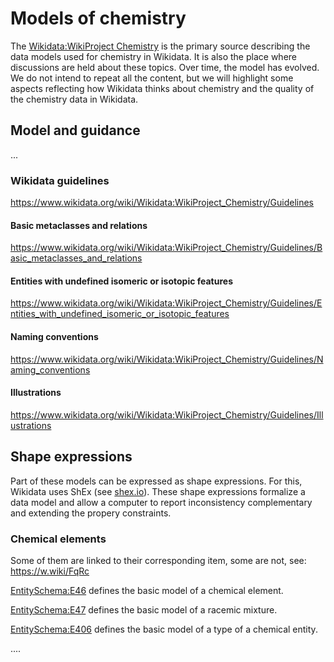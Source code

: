 # Models of chemistry

The [Wikidata:WikiProject Chemistry](https://www.wikidata.org/wiki/Wikidata:WikiProject_Chemistry) is the primary
source describing the data models used for chemistry in Wikidata. It is also the place where discussions are held
about these topics. Over time, the model has evolved. We do not intend to repeat all the content, but we will
highlight some aspects reflecting how Wikidata thinks about chemistry and the quality of the chemistry data
in Wikidata.

## Model and guidance

...

### Wikidata guidelines

<https://www.wikidata.org/wiki/Wikidata:WikiProject_Chemistry/Guidelines>


#### Basic metaclasses and relations

<https://www.wikidata.org/wiki/Wikidata:WikiProject_Chemistry/Guidelines/Basic_metaclasses_and_relations>

#### Entities with undefined isomeric or isotopic features

<https://www.wikidata.org/wiki/Wikidata:WikiProject_Chemistry/Guidelines/Entities_with_undefined_isomeric_or_isotopic_features>

#### Naming conventions

<https://www.wikidata.org/wiki/Wikidata:WikiProject_Chemistry/Guidelines/Naming_conventions>

#### Illustrations

<https://www.wikidata.org/wiki/Wikidata:WikiProject_Chemistry/Guidelines/Illustrations>

## Shape expressions

Part of these models can be expressed as <topic>shape expressions</topic>. For this, Wikidata uses ShEx (see [shex.io](https://shex.io/)).
These shape expressions formalize a data model and allow a computer to report inconsistency complementary
and extending the propery constraints.

### Chemical elements

<!-- TODO SPARQL instead of link -->
Some of them are linked to their corresponding item, some are not, see: <https://w.wiki/FqRc>


[EntitySchema:E46](https://www.wikidata.org/wiki/EntitySchema:E46) defines the basic model of a <topic>chemical element</topic>.

[EntitySchema:E47](https://www.wikidata.org/wiki/EntitySchema:E47) defines the basic model of a <topic>racemic mixture</topic>.

[EntitySchema:E406](https://www.wikidata.org/wiki/EntitySchema:E406) defines the basic model of a <topic>type of a chemical entity</topic>.

....
